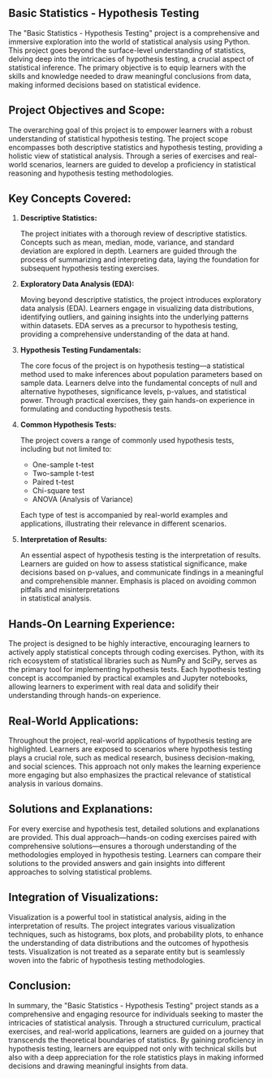 ## Basic Statistics - Hypothesis Testing

The "Basic Statistics - Hypothesis Testing" project is a comprehensive and immersive exploration into the world of statistical analysis using Python. This project goes beyond the surface-level understanding of statistics, delving deep into the intricacies of hypothesis testing, a crucial aspect of statistical inference. The primary objective is to equip learners with the skills and knowledge needed to draw meaningful conclusions from data, making informed decisions based on statistical evidence.

## Project Objectives and Scope:

The overarching goal of this project is to empower learners with a robust understanding of statistical hypothesis testing. The project scope encompasses both descriptive statistics and hypothesis testing, providing a holistic view of statistical analysis. Through a series of exercises and real-world scenarios, learners are guided to develop a proficiency in statistical reasoning and hypothesis testing methodologies.

## Key Concepts Covered:

01. **Descriptive Statistics:**
   
    The project initiates with a thorough review of descriptive statistics. Concepts such as mean, median, mode, variance, and standard deviation are explored in       depth. Learners are guided through the process of summarizing and interpreting data, laying the foundation for subsequent hypothesis testing exercises.

02. **Exploratory Data Analysis (EDA):**
     
     Moving beyond descriptive statistics, the project introduces exploratory data analysis (EDA). Learners engage in visualizing data distributions, identifying        outliers, and gaining insights into the underlying patterns within datasets. EDA serves as a precursor to hypothesis testing, providing a comprehensive             understanding of the data at hand.

03. **Hypothesis Testing Fundamentals:**
   
     The core focus of the project is on hypothesis testing—a statistical method used to make inferences about population parameters based on sample data. Learners      delve into the fundamental concepts of null and alternative hypotheses, significance levels, p-values, and statistical power. Through practical exercises,          they gain hands-on experience in formulating and conducting hypothesis tests.

04. **Common Hypothesis Tests:**
   
     The project covers a range of commonly used hypothesis tests, including but not limited to:

      - One-sample t-test
      - Two-sample t-test
      - Paired t-test
      - Chi-square test
      - ANOVA (Analysis of Variance)
        
      Each type of test is accompanied by real-world examples and applications, illustrating their relevance in different scenarios.

05. **Interpretation of Results:**
   
     An essential aspect of hypothesis testing is the interpretation of results. Learners are guided on how to assess statistical significance, make decisions 
     based on p-values, and communicate findings in a meaningful and comprehensible manner. Emphasis is placed on avoiding common pitfalls and misinterpretations   
     in statistical analysis.

## Hands-On Learning Experience:

The project is designed to be highly interactive, encouraging learners to actively apply statistical concepts through coding exercises. Python, with its rich ecosystem of statistical libraries such as NumPy and SciPy, serves as the primary tool for implementing hypothesis tests. Each hypothesis testing concept is accompanied by practical examples and Jupyter notebooks, allowing learners to experiment with real data and solidify their understanding through hands-on experience.

## Real-World Applications:

Throughout the project, real-world applications of hypothesis testing are highlighted. Learners are exposed to scenarios where hypothesis testing plays a crucial role, such as medical research, business decision-making, and social sciences. This approach not only makes the learning experience more engaging but also emphasizes the practical relevance of statistical analysis in various domains.

## Solutions and Explanations:

For every exercise and hypothesis test, detailed solutions and explanations are provided. This dual approach—hands-on coding exercises paired with comprehensive solutions—ensures a thorough understanding of the methodologies employed in hypothesis testing. Learners can compare their solutions to the provided answers and gain insights into different approaches to solving statistical problems.

## Integration of Visualizations:

Visualization is a powerful tool in statistical analysis, aiding in the interpretation of results. The project integrates various visualization techniques, such as histograms, box plots, and probability plots, to enhance the understanding of data distributions and the outcomes of hypothesis tests. Visualization is not treated as a separate entity but is seamlessly woven into the fabric of hypothesis testing methodologies.

## Conclusion:

In summary, the "Basic Statistics - Hypothesis Testing" project stands as a comprehensive and engaging resource for individuals seeking to master the intricacies of statistical analysis. Through a structured curriculum, practical exercises, and real-world applications, learners are guided on a journey that transcends the theoretical boundaries of statistics. By gaining proficiency in hypothesis testing, learners are equipped not only with technical skills but also with a deep appreciation for the role statistics plays in making informed decisions and drawing meaningful insights from data.
